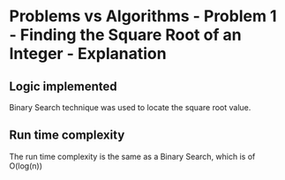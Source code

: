 # Problems vs Algorithms - Problem 1 - Finding the Square Root of an Integer - Explanation

## Logic implemented
Binary Search technique was used to locate the square root value.

## Run time complexity
The run time complexity is the same as a Binary Search, which is of O(log(n))

